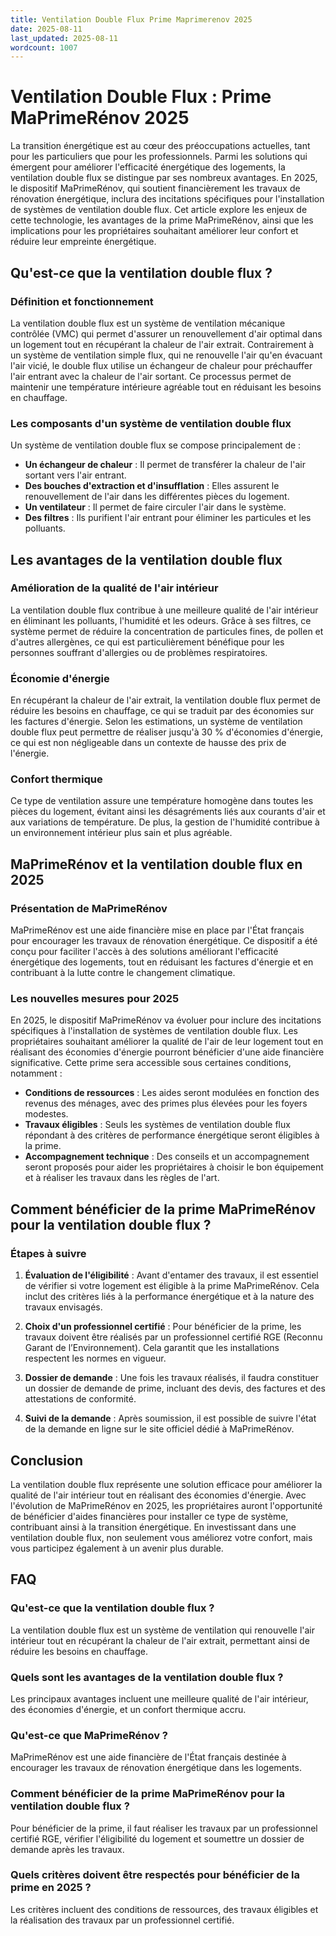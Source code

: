 ```yaml
---
title: Ventilation Double Flux Prime Maprimerenov 2025
date: 2025-08-11
last_updated: 2025-08-11
wordcount: 1007
---
```


# Ventilation Double Flux : Prime MaPrimeRénov 2025

La transition énergétique est au cœur des préoccupations actuelles, tant pour les particuliers que pour les professionnels. Parmi les solutions qui émergent pour améliorer l'efficacité énergétique des logements, la ventilation double flux se distingue par ses nombreux avantages. En 2025, le dispositif MaPrimeRénov, qui soutient financièrement les travaux de rénovation énergétique, inclura des incitations spécifiques pour l'installation de systèmes de ventilation double flux. Cet article explore les enjeux de cette technologie, les avantages de la prime MaPrimeRénov, ainsi que les implications pour les propriétaires souhaitant améliorer leur confort et réduire leur empreinte énergétique.

## Qu'est-ce que la ventilation double flux ?

### Définition et fonctionnement

La ventilation double flux est un système de ventilation mécanique contrôlée (VMC) qui permet d'assurer un renouvellement d'air optimal dans un logement tout en récupérant la chaleur de l'air extrait. Contrairement à un système de ventilation simple flux, qui ne renouvelle l'air qu'en évacuant l'air vicié, le double flux utilise un échangeur de chaleur pour préchauffer l'air entrant avec la chaleur de l'air sortant. Ce processus permet de maintenir une température intérieure agréable tout en réduisant les besoins en chauffage.

### Les composants d'un système de ventilation double flux

Un système de ventilation double flux se compose principalement de :

- **Un échangeur de chaleur** : Il permet de transférer la chaleur de l'air sortant vers l'air entrant.
- **Des bouches d'extraction et d'insufflation** : Elles assurent le renouvellement de l'air dans les différentes pièces du logement.
- **Un ventilateur** : Il permet de faire circuler l'air dans le système.
- **Des filtres** : Ils purifient l'air entrant pour éliminer les particules et les polluants.

## Les avantages de la ventilation double flux

### Amélioration de la qualité de l'air intérieur

La ventilation double flux contribue à une meilleure qualité de l'air intérieur en éliminant les polluants, l'humidité et les odeurs. Grâce à ses filtres, ce système permet de réduire la concentration de particules fines, de pollen et d'autres allergènes, ce qui est particulièrement bénéfique pour les personnes souffrant d'allergies ou de problèmes respiratoires.

### Économie d'énergie

En récupérant la chaleur de l'air extrait, la ventilation double flux permet de réduire les besoins en chauffage, ce qui se traduit par des économies sur les factures d'énergie. Selon les estimations, un système de ventilation double flux peut permettre de réaliser jusqu'à 30 % d'économies d'énergie, ce qui est non négligeable dans un contexte de hausse des prix de l'énergie.

### Confort thermique

Ce type de ventilation assure une température homogène dans toutes les pièces du logement, évitant ainsi les désagréments liés aux courants d'air et aux variations de température. De plus, la gestion de l'humidité contribue à un environnement intérieur plus sain et plus agréable.

## MaPrimeRénov et la ventilation double flux en 2025

### Présentation de MaPrimeRénov

MaPrimeRénov est une aide financière mise en place par l'État français pour encourager les travaux de rénovation énergétique. Ce dispositif a été conçu pour faciliter l'accès à des solutions améliorant l'efficacité énergétique des logements, tout en réduisant les factures d'énergie et en contribuant à la lutte contre le changement climatique.

### Les nouvelles mesures pour 2025

En 2025, le dispositif MaPrimeRénov va évoluer pour inclure des incitations spécifiques à l'installation de systèmes de ventilation double flux. Les propriétaires souhaitant améliorer la qualité de l'air de leur logement tout en réalisant des économies d'énergie pourront bénéficier d'une aide financière significative. Cette prime sera accessible sous certaines conditions, notamment :

- **Conditions de ressources** : Les aides seront modulées en fonction des revenus des ménages, avec des primes plus élevées pour les foyers modestes.
- **Travaux éligibles** : Seuls les systèmes de ventilation double flux répondant à des critères de performance énergétique seront éligibles à la prime.
- **Accompagnement technique** : Des conseils et un accompagnement seront proposés pour aider les propriétaires à choisir le bon équipement et à réaliser les travaux dans les règles de l'art.

## Comment bénéficier de la prime MaPrimeRénov pour la ventilation double flux ?

### Étapes à suivre

1. **Évaluation de l'éligibilité** : Avant d'entamer des travaux, il est essentiel de vérifier si votre logement est éligible à la prime MaPrimeRénov. Cela inclut des critères liés à la performance énergétique et à la nature des travaux envisagés.
   
2. **Choix d'un professionnel certifié** : Pour bénéficier de la prime, les travaux doivent être réalisés par un professionnel certifié RGE (Reconnu Garant de l’Environnement). Cela garantit que les installations respectent les normes en vigueur.

3. **Dossier de demande** : Une fois les travaux réalisés, il faudra constituer un dossier de demande de prime, incluant des devis, des factures et des attestations de conformité.

4. **Suivi de la demande** : Après soumission, il est possible de suivre l'état de la demande en ligne sur le site officiel dédié à MaPrimeRénov.

## Conclusion

La ventilation double flux représente une solution efficace pour améliorer la qualité de l'air intérieur tout en réalisant des économies d'énergie. Avec l'évolution de MaPrimeRénov en 2025, les propriétaires auront l'opportunité de bénéficier d'aides financières pour installer ce type de système, contribuant ainsi à la transition énergétique. En investissant dans une ventilation double flux, non seulement vous améliorez votre confort, mais vous participez également à un avenir plus durable.

## FAQ

### Qu'est-ce que la ventilation double flux ?

La ventilation double flux est un système de ventilation qui renouvelle l'air intérieur tout en récupérant la chaleur de l'air extrait, permettant ainsi de réduire les besoins en chauffage.

### Quels sont les avantages de la ventilation double flux ?

Les principaux avantages incluent une meilleure qualité de l'air intérieur, des économies d'énergie, et un confort thermique accru.

### Qu'est-ce que MaPrimeRénov ?

MaPrimeRénov est une aide financière de l'État français destinée à encourager les travaux de rénovation énergétique dans les logements.

### Comment bénéficier de la prime MaPrimeRénov pour la ventilation double flux ?

Pour bénéficier de la prime, il faut réaliser les travaux par un professionnel certifié RGE, vérifier l'éligibilité du logement et soumettre un dossier de demande après les travaux.

### Quels critères doivent être respectés pour bénéficier de la prime en 2025 ?

Les critères incluent des conditions de ressources, des travaux éligibles et la réalisation des travaux par un professionnel certifié.